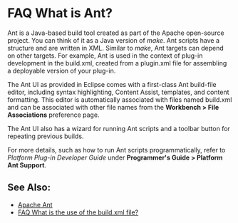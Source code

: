 

FAQ What is Ant?
================

Ant is a Java-based build tool created as part of the Apache open-source project. You can think of it as a Java version of _make_. Ant scripts have a structure and are written in XML. Similar to _make_, Ant targets can depend on other targets. For example, Ant is used in the context of plug-in development in the build.xml, created from a plugin.xml file for assembling a deployable version of your plug-in.

The Ant UI as provided in Eclipse comes with a first-class Ant build-file editor, including syntax highlighting, Content Assist, templates, and content formatting. This editor is automatically associated with files named build.xml and can be associated with other file names from the **Workbench > File Associations** preference page.

The Ant UI also has a wizard for running Ant scripts and a toolbar button for repeating previous builds.

For more details, such as how to run Ant scripts programmatically, refer to _Platform Plug-in Developer Guide_ under **Programmer's Guide > Platform Ant Support**.

See Also:
---------

*   [Apache Ant](http://ant.apache.org)
*   [FAQ What is the use of the build.xml file?](./FAQ_What_is_the_use_of_the_build.xml_file.md "FAQ What is the use of the build.xml file?")

